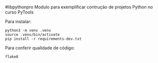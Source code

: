 #libpythonpro
Modulo para exemplificar contrução de projetos Python no curso PyTools

Para instalar:
```console
python3 -m venv .venv
source .venv/bin/activate
pip install -r requirements-dev.txt
```
Para conferir qualidade de código:
```
flake8
```